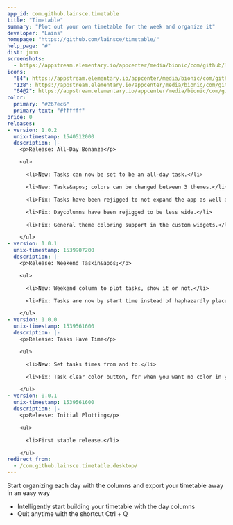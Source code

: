 ```yaml
---
app_id: com.github.lainsce.timetable
title: "Timetable"
summary: "Plot out your own timetable for the week and organize it"
developer: "Lains"
homepage: "https://github.com/lainsce/timetable/"
help_page: "#"
dist: juno
screenshots:
  - https://appstream.elementary.io/appcenter/media/bionic/com/github/lainsce.timetable/8FBE47F107CBCEA3AAD0215A22E67F21/screenshots/image-1_orig.png
icons:
  "64": https://appstream.elementary.io/appcenter/media/bionic/com/github/lainsce.timetable/8FBE47F107CBCEA3AAD0215A22E67F21/icons/64x64/com.github.lainsce.timetable_com.github.lainsce.timetable.png
  "128": https://appstream.elementary.io/appcenter/media/bionic/com/github/lainsce.timetable/8FBE47F107CBCEA3AAD0215A22E67F21/icons/128x128/com.github.lainsce.timetable_com.github.lainsce.timetable.png
  "64@2": https://appstream.elementary.io/appcenter/media/bionic/com/github/lainsce.timetable/8FBE47F107CBCEA3AAD0215A22E67F21/icons/64x64@2/com.github.lainsce.timetable_com.github.lainsce.timetable.png
color:
  primary: "#267ec6"
  primary-text: "#ffffff"
price: 0
releases:
- version: 1.0.2
  unix-timestamp: 1540512000
  description: |-
    <p>Release: All-Day Bonanza</p>

    <ul>

      <li>New: Tasks can now be set to be an all-day task.</li>

      <li>New: Tasks&apos; colors can be changed between 3 themes.</li>

      <li>Fix: Tasks have been rejigged to not expand the app as well as make each task look nicer.</li>

      <li>Fix: Daycolumns have been rejigged to be less wide.</li>

      <li>Fix: General theme coloring support in the custom widgets.</li>

    </ul>
- version: 1.0.1
  unix-timestamp: 1539907200
  description: |-
    <p>Release: Weekend Taskin&apos;</p>

    <ul>

      <li>New: Weekend column to plot tasks, show it or not.</li>

      <li>Fix: Tasks are now by start time instead of haphazardly placed.</li>

    </ul>
- version: 1.0.0
  unix-timestamp: 1539561600
  description: |-
    <p>Release: Tasks Have Time</p>

    <ul>

      <li>New: Set tasks times from and to.</li>

      <li>Fix: Task clear color button, for when you want no color in your task.</li>

    </ul>
- version: 0.0.1
  unix-timestamp: 1539561600
  description: |-
    <p>Release: Initial Plotting</p>

    <ul>

      <li>First stable release.</li>

    </ul>
redirect_from:
  - /com.github.lainsce.timetable.desktop/
---
```


<p>Start organizing each day with the columns and export your timetable away in an easy way</p>
<ul>
  <li>Intelligently start building your timetable with the day columns</li>
  <li>Quit anytime with the shortcut Ctrl + Q</li>
</ul>